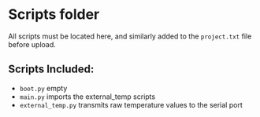 # Scripts folder

All scripts must be located here, and similarly added to the `project.txt` file before upload. <br>

## Scripts Included:

* `boot.py` empty
* `main.py` imports the external_temp scripts
* `external_temp.py` transmits raw temperature values to the serial port